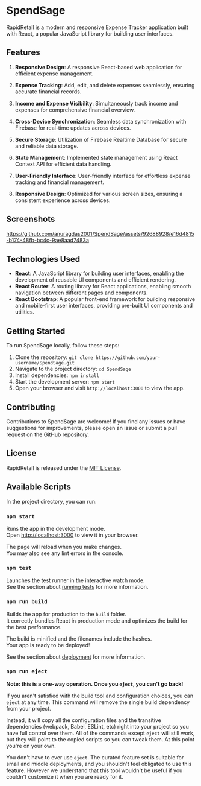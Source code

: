# SpendSage

RapidRetail is a modern and responsive Expense Tracker application built with React, a popular JavaScript library for building user interfaces.

## Features

1. **Responsive Design**: A responsive React-based web application for efficient
expense management.

2. **Expense Tracking**: Add, edit, and delete expenses seamlessly, ensuring
accurate financial records.

3. **Income and Expense Visibility**: Simultaneously track income and expenses
for comprehensive financial overview.

4. **Cross-Device Synchronization**: Seamless data synchronization with
Firebase for real-time updates across devices.

5. **Secure Storage**: Utilization of Firebase Realtime Database for secure and
reliable data storage.

6. **State Management**: Implemented state management using React Context
API for efficient data handling.

7. **User-Friendly Interface**: User-friendly interface for effortless expense
tracking and financial management.

8. **Responsive Design**: Optimized for various screen sizes, ensuring a
consistent experience across devices.

   

## Screenshots

https://github.com/anuragdas2001/SpendSage/assets/92688928/e16d4815-b174-48fb-bc4c-9ae8aad7483a






## Technologies Used

- **React**: A JavaScript library for building user interfaces, enabling the development of reusable UI components and efficient rendering.
- **React Router**: A routing library for React applications, enabling smooth navigation between different pages and components.
- **React Bootstrap**: A popular front-end framework for building responsive and mobile-first user interfaces, providing pre-built UI components and utilities.


## Getting Started

To run SpendSage locally, follow these steps:

1. Clone the repository: `git clone https://github.com/your-username/SpendSage.git`
2. Navigate to the project directory: `cd SpendSage`
3. Install dependencies: `npm install`
4. Start the development server: `npm start`
5. Open your browser and visit `http://localhost:3000` to view the app.

## Contributing

Contributions to SpendSage are welcome! If you find any issues or have suggestions for improvements, please open an issue or submit a pull request on the GitHub repository.

## License

RapidRetail is released under the [MIT License](https://opensource.org/licenses/MIT).

## Available Scripts

In the project directory, you can run:

### `npm start`

Runs the app in the development mode.\
Open [http://localhost:3000](http://localhost:3000) to view it in your browser.

The page will reload when you make changes.\
You may also see any lint errors in the console.

### `npm test`

Launches the test runner in the interactive watch mode.\
See the section about [running tests](https://facebook.github.io/create-react-app/docs/running-tests) for more information.

### `npm run build`

Builds the app for production to the `build` folder.\
It correctly bundles React in production mode and optimizes the build for the best performance.

The build is minified and the filenames include the hashes.\
Your app is ready to be deployed!

See the section about [deployment](https://facebook.github.io/create-react-app/docs/deployment) for more information.

### `npm run eject`

**Note: this is a one-way operation. Once you `eject`, you can't go back!**

If you aren't satisfied with the build tool and configuration choices, you can `eject` at any time. This command will remove the single build dependency from your project.

Instead, it will copy all the configuration files and the transitive dependencies (webpack, Babel, ESLint, etc) right into your project so you have full control over them. All of the commands except `eject` will still work, but they will point to the copied scripts so you can tweak them. At this point you're on your own.

You don't have to ever use `eject`. The curated feature set is suitable for small and middle deployments, and you shouldn't feel obligated to use this feature. However we understand that this tool wouldn't be useful if you couldn't customize it when you are ready for it.

